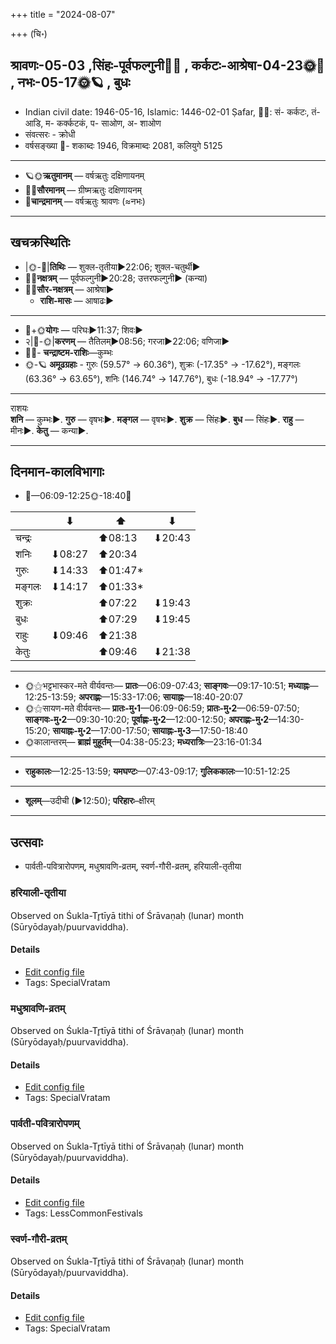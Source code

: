 +++
title = "2024-08-07"

+++
(चि॰)
## श्रावणः-05-03  ,सिंहः-पूर्वफल्गुनी🌛🌌  ,  कर्कटः-आश्रेषा-04-23🌞🌌  ,  नभः-05-17🌞🪐  , बुधः
- Indian civil date: 1946-05-16, Islamic: 1446-02-01 Ṣafar, 🌌🌞: सं- कर्कटः, तं- आडि, म- कर्क्कटकं, प- साओण, अ- शाओण
- संवत्सरः - क्रोधी
- वर्षसङ्ख्या 🌛- शकाब्दः 1946, विक्रमाब्दः 2081, कलियुगे 5125
___________________
- 🪐🌞**ऋतुमानम्** — वर्षऋतुः दक्षिणायनम्
- 🌌🌞**सौरमानम्** — ग्रीष्मऋतुः दक्षिणायनम्
- 🌛**चान्द्रमानम्** — वर्षऋतुः श्रावणः (≈नभः)
___________________


## खचक्रस्थितिः
- |🌞-🌛|**तिथिः** — शुक्ल-तृतीया►22:06; शुक्ल-चतुर्थी►  
- 🌌🌛**नक्षत्रम्** — पूर्वफल्गुनी►20:28; उत्तरफल्गुनी► (कन्या)  
- 🌌🌞**सौर-नक्षत्रम्** — आश्रेषा►  
  - **राशि-मासः** — आषाढः► 
___________________
- 🌛+🌞**योगः** — परिघः►11:37; शिवः►  
- २|🌛-🌞|**करणम्** — तैतिलम्►08:56; गरजा►22:06; वणिजा►  
- 🌌🌛- **चन्द्राष्टम-राशिः**—कुम्भः  
- 🌞-🪐 **अमूढग्रहाः** - गुरुः (59.57° → 60.36°), शुक्रः (-17.35° → -17.62°), मङ्गलः (63.36° → 63.65°), शनिः (146.74° → 147.76°), बुधः (-18.94° → -17.77°)
___________________
राशयः  
**शनि** — कुम्भः►. **गुरु** — वृषभः►. **मङ्गल** — वृषभः►. **शुक्र** — सिंहः►. **बुध** — सिंहः►. **राहु** — मीनः►. **केतु** — कन्या►. 
___________________


## दिनमान-कालविभागाः
- 🌅—06:09-12:25🌞-18:40🌇  

|      |⬇     |⬆     |⬇     |
|------|-----|-----|------|
|चन्द्रः|     |⬆08:13 |⬇20:43 |
|शनिः   |⬇08:27 |⬆20:34 |     |
|गुरुः  |⬇14:33 |⬆01:47*|     |
|मङ्गलः |⬇14:17 |⬆01:33*|     |
|शुक्रः |     |⬆07:22 |⬇19:43 |
|बुधः   |     |⬆07:29 |⬇19:45 |
|राहुः  |⬇09:46 |⬆21:38 |     |
|केतुः  |     |⬆09:46 |⬇21:38 |
___________________
- 🌞⚝भट्टभास्कर-मते वीर्यवन्तः— **प्रातः**—06:09-07:43; **साङ्गवः**—09:17-10:51; **मध्याह्नः**—12:25-13:59; **अपराह्णः**—15:33-17:06; **सायाह्नः**—18:40-20:07  
- 🌞⚝सायण-मते वीर्यवन्तः— **प्रातः-मु॰1**—06:09-06:59; **प्रातः-मु॰2**—06:59-07:50; **साङ्गवः-मु॰2**—09:30-10:20; **पूर्वाह्णः-मु॰2**—12:00-12:50; **अपराह्णः-मु॰2**—14:30-15:20; **सायाह्नः-मु॰2**—17:00-17:50; **सायाह्नः-मु॰3**—17:50-18:40  
- 🌞कालान्तरम्— **ब्राह्मं मुहूर्तम्**—04:38-05:23; **मध्यरात्रिः**—23:16-01:34  
___________________
- **राहुकालः**—12:25-13:59; **यमघण्टः**—07:43-09:17; **गुलिककालः**—10:51-12:25  
___________________
- **शूलम्**—उदीची (►12:50); **परिहारः**–क्षीरम्  
___________________

## उत्सवाः
- पार्वती-पवित्रारोपणम्, मधुश्रावणि-व्रतम्, स्वर्ण-गौरी-व्रतम्, हरियाली-तृतीया
### हरियाली-तृतीया

Observed on Śukla-Tr̥tīyā tithi of Śrāvaṇaḥ (lunar) month (Sūryōdayaḥ/puurvaviddha). 



#### Details
- [Edit config file](https://github.com/jyotisham/adyatithi/blob/master/general/lunar_month/tithi/05/03/hariyAlI~tRtIyA.toml)
- Tags: SpecialVratam


### मधुश्रावणि-व्रतम्

Observed on Śukla-Tr̥tīyā tithi of Śrāvaṇaḥ (lunar) month (Sūryōdayaḥ/puurvaviddha). 



#### Details
- [Edit config file](https://github.com/jyotisham/adyatithi/blob/master/general/lunar_month/tithi/05/03/madhuzrAvaNi-vratam.toml)
- Tags: SpecialVratam


### पार्वती-पवित्रारोपणम्

Observed on Śukla-Tr̥tīyā tithi of Śrāvaṇaḥ (lunar) month (Sūryōdayaḥ/puurvaviddha). 



#### Details
- [Edit config file](https://github.com/jyotisham/adyatithi/blob/master/devatA/umA/lunar_month/tithi/05/03/pArvatI~pavitrArOpaNam.toml)
- Tags: LessCommonFestivals


### स्वर्ण-गौरी-व्रतम्

Observed on Śukla-Tr̥tīyā tithi of Śrāvaṇaḥ (lunar) month (Sūryōdayaḥ/puurvaviddha). 



#### Details
- [Edit config file](https://github.com/jyotisham/adyatithi/blob/master/devatA/umA/lunar_month/tithi/05/03/svarNa-gaurI-vratam.toml)
- Tags: SpecialVratam


